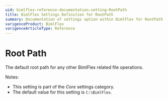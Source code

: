 ```yaml
---
uid: bimlflex-reference-documentation-setting-RootPath
title: BimlFlex Settings Definition for RootPath
summary: Documentation of settings option within BimlFlex for RootPath
varigenceProduct: BimlFlex
varigenceArticleType: Reference
---
```


# Root Path

The default root path for any other BimlFlex related file operations.

Notes:

* This setting is part of the *Core* settings category.
* The default value for this setting is `C:\BimlFlex`.
